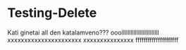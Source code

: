 # Testing-Delete
Kati ginetai all den katalamveno???
ooolllllllllllllllllllllllll
xxxxxxxxxxxxxxxxxxxxxx
xxxxxxxxxxxxxxx
fffffffffffffffffffff
